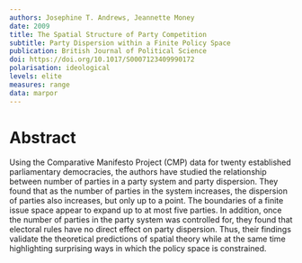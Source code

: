 ```yaml
---
authors: Josephine T. Andrews, Jeannette Money
date: 2009
title: The Spatial Structure of Party Competition
subtitle: Party Dispersion within a Finite Policy Space
publication: British Journal of Political Science
doi: https://doi.org/10.1017/S0007123409990172
polarisation: ideological
levels: elite
measures: range
data: marpor
---
```


# Abstract
Using the Comparative Manifesto Project (CMP) data for twenty established parliamentary democracies, the authors have studied the relationship between number of parties in a party system and party dispersion. They found that as the number of parties in the system increases, the dispersion of parties also increases, but only up to a point. The boundaries of a finite issue space appear to expand up to at most five parties. In addition, once the number of parties in the party system was controlled for, they found that electoral rules have no direct effect on party dispersion. Thus, their findings validate the theoretical predictions of spatial theory while at the same time highlighting surprising ways in which the policy space is constrained.